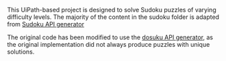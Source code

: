 This UiPath-based project is designed to solve Sudoku puzzles of varying difficulty levels. The majority of the content in the sudoku folder is adapted from [Sudoku API generator](https://your-api-link-here.com)

The original code has been modified to use the [dosuku API generator](https://sudoku-api.vercel.app), as the original implementation did not always produce puzzles with unique solutions.
